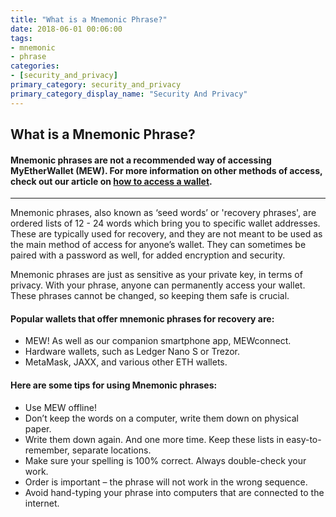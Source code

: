 ```yaml
---
title: "What is a Mnemonic Phrase?"
date: 2018-06-01 00:06:00
tags:
- mnemonic
- phrase
categories:
- [security_and_privacy]
primary_category: security_and_privacy
primary_category_display_name: "Security And Privacy"
---
```


## What is a Mnemonic Phrase?

#### Mnemonic phrases are not a recommended way of accessing MyEtherWallet (MEW).  For more information on other methods of access, check out our article on [how to access a wallet]().
***
 
Mnemonic phrases, also known as ‘seed words’ or 'recovery phrases', are ordered lists of 12 - 24 words which bring you to specific wallet addresses. These are typically used for recovery, and they are not meant to be used as the main method of access for anyone’s wallet. They can sometimes be paired with a password as well, for added encryption and security. 

Mnemonic phrases are just as sensitive as your private key, in terms of privacy. With your phrase, anyone can permanently access your wallet. These phrases cannot be changed, so keeping them safe is crucial. 



#### Popular wallets that offer mnemonic phrases for recovery are: 
* MEW! As well as our companion smartphone app, MEWconnect.
* Hardware wallets, such as Ledger Nano S or Trezor.
* MetaMask, JAXX, and various other ETH wallets.



#### Here are some tips for using Mnemonic phrases:
* Use MEW offline!
* Don’t keep the words on a computer, write them down on physical paper.
* Write them down again. And one more time. Keep these lists in easy-to-remember, separate locations.
* Make sure your spelling is 100% correct. Always double-check your work.
* Order is important – the phrase will not work in the wrong sequence.
* Avoid hand-typing your phrase into computers that are connected to the internet.

